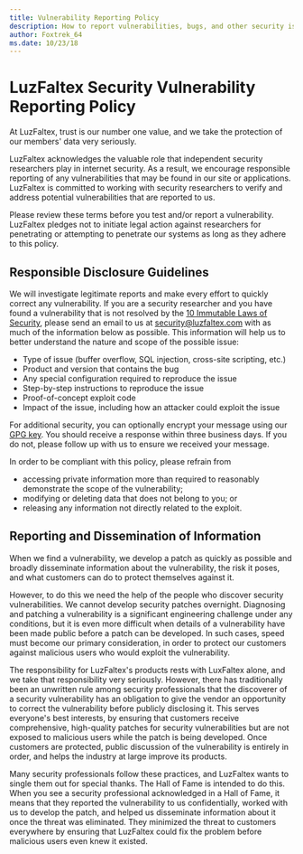 ```yaml
---
title: Vulnerability Reporting Policy
description: How to report vulnerabilities, bugs, and other security issues
author: Foxtrek_64
ms.date: 10/23/18
---
```


# LuzFaltex Security Vulnerability Reporting Policy

At LuzFaltex, trust is our number one value, and we take the protection of our members' data very seriously.

LuzFaltex acknowledges the valuable role that independent security researchers play in internet security. As a result, we encourage responsible reporting of any vulnerabilities that may be found in our site or applications. LuzFaltex is committed to working with security researchers to verify and address potential vulnerabilities that are reported to us.

Please review these terms before you test and/or report a vulnerability. LuzFaltex pledges not to initiate legal action against researchers for penetrating or attempting to penetrate our systems as long as they adhere to this policy.

## Responsible Disclosure Guidelines

We will investigate legitimate reports and make every effort to quickly correct any vulnerability. If you are a security researcher and you have found a vulnerability that is not resolved by the [10 Immutable Laws of Security](https://technet.microsoft.com/en-us/library/hh278941.aspx), please send an email to us at [security@luzfaltex.com](mailto:security@luzfaltex.com) with as much of the information below as possible. This information will help us to better understand the nature and scope of the possible issue:

* Type of issue (buffer overflow, SQL injection, cross-site scripting, etc.)
* Product and version that contains the bug
* Any special configuration required to reproduce the issue
* Step-by-step instructions to reproduce the issue
* Proof-of-concept exploit code
* Impact of the issue, including how an attacker could exploit the issue

For additional security, you can optionally encrypt your message using our [GPG key](#). You should receive a response within three business days. If you do not, please follow up with us to ensure we received your message.

In order to be compliant with this policy, please refrain from

* accessing private information more than required to reasonably demonstrate the scope of the vulnerability;
* modifying or deleting data that does not belong to you; or
* releasing any information not directly related to the exploit.

## Reporting and Dissemination of Information

When we find a vulnerability, we develop a patch as quickly as possible and broadly disseminate information about the vulnerability, the risk it poses, and what customers can do to protect themselves against it.

However, to do this we need the help of the people who discover security vulnerabilities. We cannot develop security patches overnight. Diagnosing and patching a vulnerability is a significant engineering challenge under any conditions, but it is even more difficult when details of a vulnerability have been made public before a patch can be developed. In such cases, speed must become our primary consideration, in order to protect our customers against malicious users who would exploit the vulnerability.

The responsibility for LuzFaltex's products rests with LuxFaltex alone, and we take that responsibility very seriously. However, there has traditionally been an unwritten rule among security professionals that the discoverer of a security vulnerability has an obligation to give the vendor an opportunity to correct the vulnerability before publicly disclosing it. This serves everyone's best interests, by ensuring that customers receive comprehensive, high-quality patches for security vulnerabilities but are not exposed to malicious users while the patch is being developed. Once customers are protected, public discussion of the vulnerability is entirely in order, and helps the industry at large improve its products.

Many security professionals follow these practices, and LuzFaltex wants to single them out for special thanks. The Hall of Fame is intended to do this. When you see a security professional acknowledged in a Hall of Fame, it means that they reported the vulnerability to us confidentially, worked with us to develop the patch, and helped us disseminate information about it once the threat was eliminated. They minimized the threat to customers everywhere by ensuring that LuzFaltex could fix the problem before malicious users even knew it existed.
